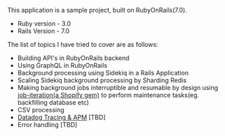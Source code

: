 This application is a sample project, built on RubyOnRails(7.0). 
* Ruby version - 3.0
* Rails Version - 7.0

The list of topics I have tried to cover are as follows:
* Building API's in RubyOnRails backend
* Using GraphQL in RubyOnRails
* Background processing using Sidekiq in a Rails Application
* Scaling Sidekiq background processing by Sharding Redis
* Making background jobs interruptible and resumable by design using [job-iteration(a Shopify gem)](https://github.com/Shopify/job-iteration) to perform maintenance tasks(eg. backfilling database etc)
* CSV processing
* [Datadog Tracing & APM](https://docs.datadoghq.com/getting_started/tracing) [TBD]
* Error handling [TBD]
